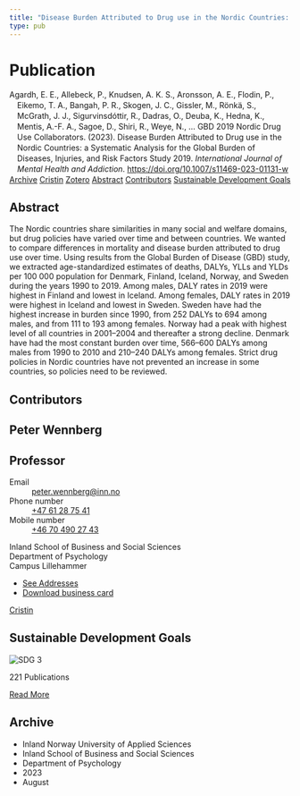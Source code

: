 ```yaml
---
title: "Disease Burden Attributed to Drug use in the Nordic Countries: a Systematic Analysis for the Global Burden of Diseases, Injuries, and Risk Factors Study 2019"
type: pub
---
```

<h1>Publication</h1>
<article id="csl-bib-container-BIH5BVCN" class="csl-bib-container">
  <div class="csl-bib-body" style="line-height: 1.35; padding-left: 1em; text-indent:-1em;">
  <div class="csl-entry">Agardh, E. E., Allebeck, P., Knudsen, A. K. S., Aronsson, A. E., Flodin, P., Eikemo, T. A., Bangah, P. R., Skogen, J. C., Gissler, M., R&#xF6;nk&#xE4;, S., McGrath, J. J., Sigurvinsd&#xF3;ttir, R., Dadras, O., Deuba, K., Hedna, K., Mentis, A.-F. A., Sagoe, D., Shiri, R., Weye, N., &#x2026; GBD 2019 Nordic Drug Use Collaborators. (2023). Disease Burden Attributed to Drug use in the Nordic Countries: a Systematic Analysis for the Global Burden of Diseases, Injuries, and Risk Factors Study 2019. <i>International Journal of Mental Health and Addiction</i>. <a href="https://doi.org/10.1007/s11469-023-01131-w">https://doi.org/10.1007/s11469-023-01131-w</a></div>
</div>
  <div class="csl-bib-buttons">
    <a href="#taxonomy-article-BIH5BVCN" class="csl-bib-button">Archive</a>
    <a href="https://app.cristin.no/results/show.jsf?id=2171208" alt="Cristin URL" class="csl-bib-button">Cristin</a>
    <a href="http://zotero.org/groups/5022929/items/BIH5BVCN" alt="Zotero URL" class="csl-bib-button">Zotero</a>
    <a href="#abstract-article-BIH5BVCN" class="csl-bib-button">Abstract</a>
    <a href="#contributors-article-BIH5BVCN" class="csl-bib-button">Contributors</a>
    <a href="#sdg-article-BIH5BVCN" class="csl-bib-button">Sustainable Development Goals</a>
  </div>
  <div id="csl-bib-meta-container-BIH5BVCN"></div>
</article>
<div id="csl-bib-meta-BIH5BVCN" class="csl-bib-meta">
  <article id="abstract-article-BIH5BVCN" class="abstract-article">
    <h1>Abstract</h1>
    The Nordic countries share similarities in many social and welfare domains, but drug policies have varied over time and between countries. We wanted to compare differences in mortality and disease burden attributed to drug use over time. Using results from the Global Burden of Disease (GBD) study, we extracted age-standardized estimates of deaths, DALYs, YLLs and YLDs per 100 000 population for Denmark, Finland, Iceland, Norway, and Sweden during the years 1990 to 2019. Among males, DALY rates in 2019 were highest in Finland and lowest in Iceland. Among females, DALY rates in 2019 were highest in Iceland and lowest in Sweden. Sweden have had the highest increase in burden since 1990, from 252 DALYs to 694 among males, and from 111 to 193 among females. Norway had a peak with highest level of all countries in 2001–2004 and thereafter a strong decline. Denmark have had the most constant burden over time, 566–600 DALYs among males from 1990 to 2010 and 210–240 DALYs among females. Strict drug policies in Nordic countries have not prevented an increase in some countries, so policies need to be reviewed.
  </article>
  <article id="contributors-article-BIH5BVCN" class="contributors-article">
    <h1>Contributors</h1>
    <div class="personas">
<div class="vrtx-hinn-person-card">
<div class="photo">
<i class="lar la-user-circle missing-person"></i>
</div>
<div class="info">
<hgroup><h1>Peter Wennberg</h1>
<h2>Professor</h2>
</hgroup><dl>
<dt>Email</dt>
<dd>
<a href="mailto:peter.wennberg@inn.no">peter.wennberg@inn.no</a>
</dd>
<dt>Phone number</dt>
<dd><a href="tel:+4761287541">
+47 61 28 75 41
</a></dd>
<dt>Mobile number</dt>
<dd><a href="tel:+46704902743">
+46 70 490 27 43
</a></dd>
</dl>
<p>
Inland School of Business and Social Sciences<br>
Department of Psychology<br>
Campus Lillehammer
</p>
<ul class="vrtx-hinn-links">
<li><a href="https://www.inn.no/english/find-an-employee/peter-wennberg.html#vrtx-hinn-addresses">See Addresses</a></li>
<li><a href="https://www.inn.no/english/find-an-employee/peter-wennberg.html?vrtx=vcf">Download business card</a></li>
</ul>
</div>
</div>
<a href="https://app.cristin.no/persons/show.jsf?id=1497957" alt="Cristin URL" class="personas-cristin">Cristin</a>
</div>
  </article>
  <article id="sdg-article-BIH5BVCN" class="sdg-article">
    <h1>Sustainable Development Goals</h1>
    <div class="sdg-container"><div id="sdg3" class="sdg">
<img src="{{< params subfolder >}}images/sdg/sdg03_en.png" class="image" alt="SDG 3">
<div class="sdg-overlay">
<p class="sdg-publication-count"><span>221</span> Publications</p>
<p><a href="https://sdgs.un.org/goals/goal3" class="sdg-read-more">Read More</a></p>
</div>
</div></div>
  </article>
  <article id="taxonomy-article-BIH5BVCN" class="taxonomy-article">
    <h1>Archive</h1>
    <ul>
      <li>Inland Norway University of Applied Sciences</li>
      <li>Inland School of Business and Social Sciences</li>
      <li>Department of Psychology</li>
      <li>2023</li>
      <li>August</li>
    </ul>
  </article>
</div>
